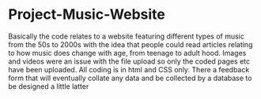 # Project-Music-Website

Basically the code relates to a website featuring different types of music from the 50s to 2000s with the idea that people could 
read articles relating to how music does change with age, from teenage to adult hood. Images and videos were an issue with the
file upload so only the coded pages etc have been uploaded. All coding is in html and CSS only. There a feedback form that will
eventually collate any data and be collected by a database to be designed a little latter
